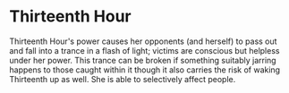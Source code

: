 # Thirteenth Hour
Thirteenth Hour's power causes her opponents (and herself) to pass out and fall into a trance in a flash of light; victims are conscious but helpless under her power. This trance can be broken if something suitably jarring happens to those caught within it though it also carries the risk of waking Thirteenth up as well. She is able to selectively affect people.
